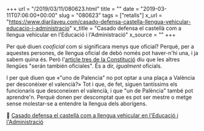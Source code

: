 +++
url = "/2019/03/11/080623.html"
title = ""
date = "2019-03-11T07:06:00+00:00"
slug = "080623"
tags = ["retalls"]
x_url = "https://www.diarilaveu.com/casado-defensa-castella-llengua-vehicular-educacio-i-administracio"
x_title = "Casado defensa el castellà com a llengua vehicular en l'Educació i l'Administració"
x_source = ""
+++

Per què diuen *cooficial* com si significara menys que oficial? Perquè, per a aquestes persones, de llengua oficial de debò només pot haver-n'hi una, i ja sabem quina és. Però l'[article tres de la Constitució](http://www.congreso.es/consti/constitucion/indice/titulos/articulos.jsp?ini=1&fin=9&tipo=2) diu que les altres llengües "serán también oficiales". És a dir, *igualment* oficials.

I per què diuen que «"uno de Palencia" no pot optar a una plaça a València per desconèixer el valencià?» Tot i que, de fet, siguen tantíssims els funcionaris que desconeixen el valencià, i que "un de Palència" també pot aprendre'n. Perquè donen per descomptat que es pot ser mestre o metge sense molestar-se a entendre la llengua dels aborígens.

📎 [Casado defensa el castellà com a llengua vehicular en l'Educació i l'Administració](https://www.diarilaveu.com/casado-defensa-castella-llengua-vehicular-educacio-i-administracio)

